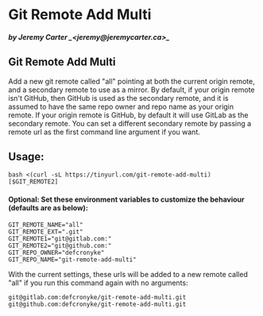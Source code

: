 # Git Remote Add Multi

##### by Jeremy Carter _<_jeremy@jeremycarter.ca_>\_

## Git Remote Add Multi

Add a new git remote called "all" pointing at both the current origin remote, and a secondary remote to use as
a mirror. By default, if your origin remote isn't GitHub, then GitHub is used as the secondary remote, and it is
assumed to have the same repo owner and repo name as your origin remote. If your origin remote is GitHub, by
default it will use GitLab as the secondary remote. You can set a different secondary remote by passing a remote
url as the first command line argument if you want.

## Usage:

```shell
bash <(curl -sL https://tinyurl.com/git-remote-add-multi) [$GIT_REMOTE2]
```

#### Optional: Set these environment variables to customize the behaviour (defaults are as below):

```shell
GIT_REMOTE_NAME="all"
GIT_REMOTE_EXT=".git"
GIT_REMOTE1="git@gitlab.com:"
GIT_REMOTE2="git@github.com:"
GIT_REPO_OWNER="defcronyke"
GIT_REPO_NAME="git-remote-add-multi"
```

With the current settings, these urls will be added to a new remote called "all"
if you run this command again with no arguments:

```shell
git@gitlab.com:defcronyke/git-remote-add-multi.git
git@github.com:defcronyke/git-remote-add-multi.git
```
